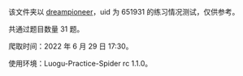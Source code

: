 该文件夹以 [dreampioneer](https://www.luogu.com.cn/user/651931#practice)，uid 为 651931 的练习情况测试，仅供参考。

共通过题目数量 31 题。

爬取时间：2022 年 6 月 29 日 17:30。

使用环境：Luogu-Practice-Spider rc 1.1.0。
